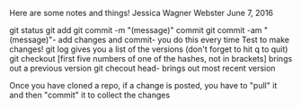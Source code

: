Here are some notes and things!
Jessica Wagner Webster
June 7, 2016

git status
git add
git commit -m "(message)" commit
git commit -am "(message)"- add changes and commit- you do this every time
Test to make changes!
git log gives you a list of the versions (don't forget to hit q to quit)
git checkout [first five numbers of one of the hashes, not in brackets] brings out a previous version
git checout head- brings out most recent version

Once you have cloned a repo, if a change is posted, you have to "pull" it and then "commit" it to collect the changes
